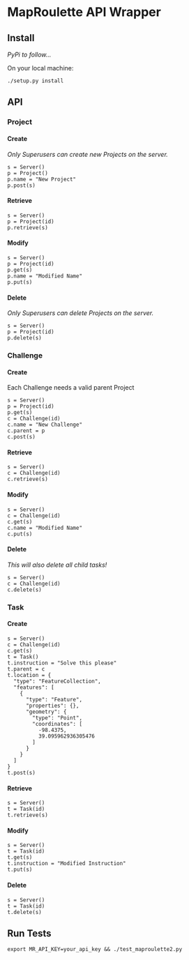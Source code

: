 # MapRoulette API Wrapper

## Install

_PyPi to follow..._

On your local machine:

```
./setup.py install
```

## API

### Project

#### Create

_Only Superusers can create new Projects on the server._

```
s = Server()
p = Project()
p.name = "New Project"
p.post(s)
```

#### Retrieve

```
s = Server()
p = Project(id)
p.retrieve(s)
```

#### Modify

```
s = Server()
p = Project(id)
p.get(s)
p.name = "Modified Name"
p.put(s)
```

#### Delete

_Only Superusers can delete Projects on the server._

```
s = Server()
p = Project(id)
p.delete(s)
```

### Challenge

#### Create

Each Challenge needs a valid parent Project

```
s = Server()
p = Project(id)
p.get(s)
c = Challenge(id)
c.name = "New Challenge"
c.parent = p
c.post(s)
```

#### Retrieve

```
s = Server()
c = Challenge(id)
c.retrieve(s)
```

#### Modify

```
s = Server()
c = Challenge(id)
c.get(s)
c.name = "Modified Name"
c.put(s)
```

#### Delete

_This will also delete all child tasks!_

```
s = Server()
c = Challenge(id)
c.delete(s)
```

### Task

#### Create

```
s = Server()
c = Challenge(id)
c.get(s)
t = Task()
t.instruction = "Solve this please"
t.parent = c
t.location = {
  "type": "FeatureCollection",
  "features": [
    {
      "type": "Feature",
      "properties": {},
      "geometry": {
        "type": "Point",
        "coordinates": [
          -98.4375,
          39.095962936305476
        ]
      }
    }
  ]
}
t.post(s)
```

#### Retrieve

```
s = Server()
t = Task(id)
t.retrieve(s)
```

#### Modify

```
s = Server()
t = Task(id)
t.get(s)
t.instruction = "Modified Instruction"
t.put(s)
```

#### Delete

```
s = Server()
t = Task(id)
t.delete(s)
```

## Run Tests

```
export MR_API_KEY=your_api_key && ./test_maproulette2.py
```
